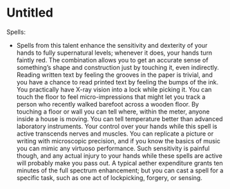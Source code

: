 # Untitled

Spells:

- Spells from this talent enhance the sensitivity and dexterity of your hands to fully supernatural levels; whenever it does, your hands turn faintly red. The combination allows you to get an accurate sense of something’s shape and construction just by touching it, even indirectly. Reading written text by feeling the grooves in the paper is trivial, and you have a chance to read printed text by feeling the bumps of the ink. You practically have X-ray vision into a lock while picking it. You can touch the floor to feel micro-impressions that might let you track a person who recently walked barefoot across a wooden floor. By touching a floor or wall you can tell where, within the meter, anyone inside a house is moving. You can tell temperature better than advanced laboratory instruments. Your control over your hands while this spell is active transcends nerves and muscles. You can replicate a picture or writing with microscopic precision, and if you know the basics of music you can mimic any virtuoso performance. Such sensitivity is painful though, and any actual injury to your hands while these spells are active will probably make you pass out. A typical aether expenditure grants ten minutes of the full spectrum enhancement; but you can cast a spell for a specific task, such as one act of lockpicking, forgery, or sensing.